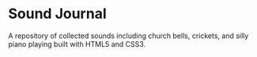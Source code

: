 # Sound Journal
A repository of collected sounds including church bells, crickets, and silly piano playing built with HTML5 and CSS3.
